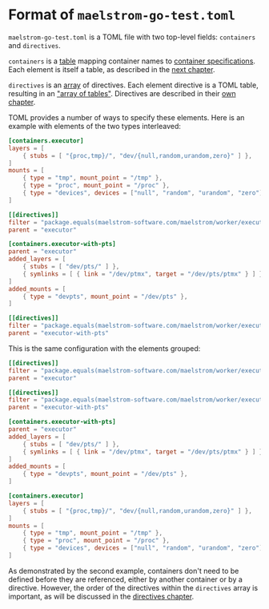 # Format of `maelstrom-go-test.toml`

`maelstrom-go-test.toml` is a TOML file with two top-level fields: `containers`
and `directives`.

`containers` is a [table](https://toml.io/en/v1.0.0#table) mapping container
names to [container specifications](../../spec.md##container-specification).
Each element is itself a table, as described in the [next
chapter](containers.md).

`directives` is an [array](https://toml.io/en/v1.0.0#array) of directives. Each element
directive is a TOML table, resulting in an ["array of
tables"](https://toml.io/en/v1.0.0#array-of-tables). Directives are described
in their [own chapter](directives.md).

TOML provides a number of ways to specify these elements. Here is an example
with elements of the two types interleaved:

```toml
[containers.executor]
layers = [
    { stubs = [ "{proc,tmp}/", "dev/{null,random,urandom,zero}" ] },
]
mounts = [
    { type = "tmp", mount_point = "/tmp" },
    { type = "proc", mount_point = "/proc" },
    { type = "devices", devices = ["null", "random", "urandom", "zero"] },
]

[[directives]]
filter = "package.equals(maelstrom-software.com/maelstrom/worker/executor)"
parent = "executor"

[containers.executor-with-pts]
parent = "executor"
added_layers = [
    { stubs = [ "dev/pts/" ] },
    { symlinks = [ { link = "/dev/ptmx", target = "/dev/pts/ptmx" } ] },
]
added_mounts = [
    { type = "devpts", mount_point = "/dev/pts" },
]

[[directives]]
filter = "package.equals(maelstrom-software.com/maelstrom/worker/executor) && name.contains(Tty)"
parent = "executor-with-pts"
```

This is the same configuration with the elements grouped:

```toml
[[directives]]
filter = "package.equals(maelstrom-software.com/maelstrom/worker/executor)"
parent = "executor"

[[directives]]
filter = "package.equals(maelstrom-software.com/maelstrom/worker/executor) && name.contains(Tty)"
parent = "executor-with-pts"

[containers.executor-with-pts]
parent = "executor"
added_layers = [
    { stubs = [ "dev/pts/" ] },
    { symlinks = [ { link = "/dev/ptmx", target = "/dev/pts/ptmx" } ] },
]
added_mounts = [
    { type = "devpts", mount_point = "/dev/pts" },
]

[containers.executor]
layers = [
    { stubs = [ "{proc,tmp}/", "dev/{null,random,urandom,zero}" ] },
]
mounts = [
    { type = "tmp", mount_point = "/tmp" },
    { type = "proc", mount_point = "/proc" },
    { type = "devices", devices = ["null", "random", "urandom", "zero"] },
]
```

As demonstrated by the second example, containers don't need to be defined
before they are referenced, either by another container or by a directive.
However, the order of the directives within the `directives` array is
important, as will be discussed in the [directives chapter](directives.md).
